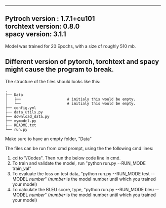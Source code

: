 
-------------------------
Pytroch version : 1.7.1+cu101 <Br/>
torchtext version: 0.8.0 <Br/>
spacy version: 3.1.1 <Br/>
-------------------------
Model was trained for 20 Epochs, with a size of roughly 510 mb.

Different version of pytorch, torchtext and spacy might cause the program to break.
-------

The structure of the files should looks like this:
```
.
├── Data                    
│   ├──                     # initialy this would be empty.
│   └──                     # initialy this would be empty.
├── config.yml
├── data_utils.py
├── download_data.py
├── mymodel.py
├── README.txt
└── run.py
```
Make sure to have an empty folder, "Data"

The files can be run from cmd prompt, using the the following cmd lines:
1) cd to "/Codes". Then run the below code line in cmd.
2) To train and validate the model, run "python run.py --RUN_MODE train_val"
3) To evaluate the loss on test data,  "python run.py --RUN_MODE test --MODEL _number_" (_number_ is the model number until which you trained your model)
4) To calculate the BLEU score, type,  "python run.py --RUN_MODE bleu --MODEL _number_" (_number_ is the model number until which you trained your model)
